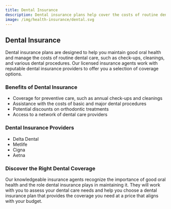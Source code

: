 ```yaml
---
title: Dental Insurance
description: Dental insurance plans help cover the costs of routine dental check-ups, cleanings, and various dental procedures. Our licensed insurance agents collaborate with trusted dental insurance providers to offer you a range of coverage options suited to your oral health needs.
image: /img/health-insurance/dental.svg
---
```


## Dental Insurance

Dental insurance plans are designed to help you maintain good oral health and manage the costs of routine dental care, such as check-ups, cleanings, and various dental procedures. Our licensed insurance agents work with reputable dental insurance providers to offer you a selection of coverage options.

### Benefits of Dental Insurance

- Coverage for preventive care, such as annual check-ups and cleanings
- Assistance with the costs of basic and major dental procedures
- Potential discounts on orthodontic treatments
- Access to a network of dental care providers

### Dental Insurance Providers

- Delta Dental
- Metlife
- Cigna
- Aetna

### Discover the Right Dental Coverage

Our knowledgeable insurance agents recognize the importance of good oral health and the role dental insurance plays in maintaining it. They will work with you to assess your dental care needs and help you choose a dental insurance plan that provides the coverage you need at a price that aligns with your budget.